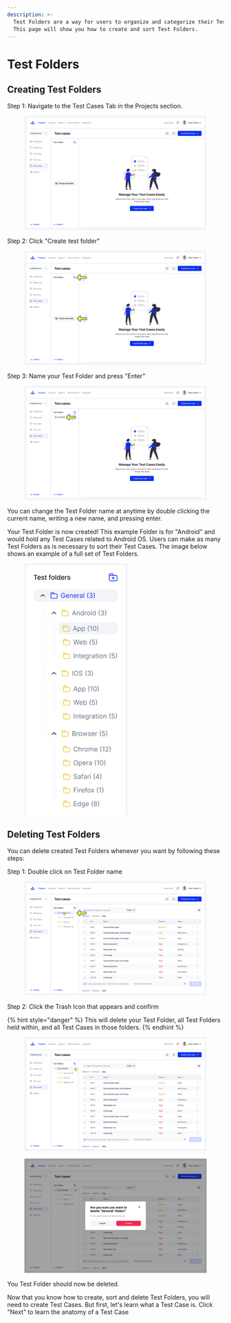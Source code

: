 ```yaml
---
description: >-
  Test Folders are a way for users to organize and categorize their Test Cases.
  This page will show you how to create and sort Test Folders.
---
```


# Test Folders

## Creating Test Folders

Step 1: Navigate to the Test Cases Tab in the Projects section. &#x20;

<figure><img src="../../.gitbook/assets/738_Test Cases 17_Test cases list - Empty state-1.png" alt=""><figcaption></figcaption></figure>

Step 2: Click "Create test folder"

<figure><img src="../../.gitbook/assets/738_Test Cases 17_Test cases list - Empty state (1).png" alt=""><figcaption></figcaption></figure>

Step 3: Name your Test Folder and press "Enter"&#x20;

<figure><img src="../../.gitbook/assets/739_Test Cases 18_Test cases list - Create test suite.png" alt=""><figcaption></figcaption></figure>

You can change the Test Folder name at anytime by double clicking the current name, writing a new name, and pressing enter.&#x20;

Your Test Folder is now created! This example Folder is for "Android" and would hold any Test Cases related to Android OS. Users can make as many Test Folders as is necessary to sort their Test Cases. The image below shows an example of a full set of Test Folders.

<figure><img src="../../.gitbook/assets/image_2024-08-09_085326633.png" alt=""><figcaption></figcaption></figure>

## Deleting Test Folders

You can delete created Test Folders whenever you want by following these steps:&#x20;

Step 1: Double click on Test Folder name&#x20;

<figure><img src="../../.gitbook/assets/Test Cases 71_Test cases list - Test folders name edit on double click.png" alt=""><figcaption></figcaption></figure>

Step 2: Click the Trash Icon that appears and confirm&#x20;

{% hint style="danger" %}
This will delete your Test Folder, all Test Folders held within, and all Test Cases in those folders.&#x20;
{% endhint %}

<div><figure><img src="../../.gitbook/assets/Test Cases 72_Test cases list - Test folders name edit on double click.png" alt=""><figcaption></figcaption></figure> <figure><img src="../../.gitbook/assets/Test Cases 73_Test cases list - Test folders name edit on double click.png" alt=""><figcaption></figcaption></figure></div>

You Test Folder should now be deleted.&#x20;

Now that you know how to create, sort and delete Test Folders, you will need to create Test Cases. But first, let's learn what a Test Case is. Click "Next" to learn the anatomy of a Test Case
